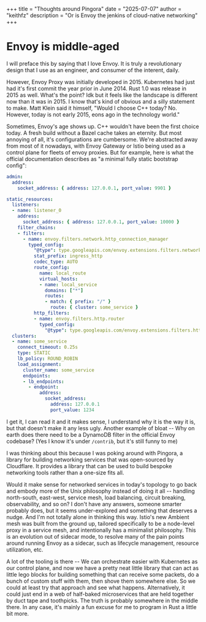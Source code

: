+++
title = "Thoughts around Pingora"
date = "2025-07-07"
author = "keithfz"
description = "Or is Envoy the jenkins of cloud-native networking"
+++

# Envoy is middle-aged 

I will preface this by saying that I love Envoy. It is truly a revolutionary design that I use as an engineer, and consumer of the interent, daily.

However, Envoy Proxy was initially developed in 2015. Kubernetes had just had it's first commit the year prior in June 2014. Rust 1.0 was release in 2015 as well. What's the point? Idk but it feels like the landscape is different now than it was in 2015. I know that's kind of obvious and a silly statement to make. Matt Klein said it himself, "Would I choose C++ today? No. However, today is not early 2015, eons ago in the technology world."

Sometimes, Envoy's age shows up. C++ wouldn't have been the first choice today. A fresh build without a Bazel cache takes an eternity. But most annoying of all, it's configurations are cumbersome. We're abstracted away from most of it nowadays, with Envoy Gateway or Istio being used as a control plane for fleets of envoy proxies. But for example, here is what the official documentation describes as "a minimal fully static bootstrap config":

```yaml
admin:
  address:
    socket_address: { address: 127.0.0.1, port_value: 9901 }

static_resources:
  listeners:
  - name: listener_0
    address:
      socket_address: { address: 127.0.0.1, port_value: 10000 }
    filter_chains:
    - filters:
      - name: envoy.filters.network.http_connection_manager
        typed_config:
          "@type": type.googleapis.com/envoy.extensions.filters.network.http_connection_manager.v3.HttpConnectionManager
          stat_prefix: ingress_http
          codec_type: AUTO
          route_config:
            name: local_route
            virtual_hosts:
            - name: local_service
              domains: ["*"]
              routes:
              - match: { prefix: "/" }
                route: { cluster: some_service }
          http_filters:
          - name: envoy.filters.http.router
            typed_config:
              "@type": type.googleapis.com/envoy.extensions.filters.http.router.v3.Router
  clusters:
  - name: some_service
    connect_timeout: 0.25s
    type: STATIC
    lb_policy: ROUND_ROBIN
    load_assignment:
      cluster_name: some_service
      endpoints:
      - lb_endpoints:
        - endpoint:
            address:
              socket_address:
                address: 127.0.0.1
                port_value: 1234

```

I get it, I can read it and it makes sense, I understand why it is the way it is, but that doesn't make it any less ugly. Another example of bloat -- Why on earth does there need to be a DynamoDB filter in the official Envoy codebase? (Yes I know it's under `/contrib`, but it's still funny to me)

I was thinking about this because I was poking around with Pingora, a library for building networking services that was open-sourced by Cloudflare. It provides a library that can be used to build bespoke networking tools rather than a one-size fits all.

Would it make sense for networked services in today's topology to go back and embody more of the Unix philosophy instead of doing it all -- handling north-south, east-west, service mesh, load balancing, circuit breaking, observability, and so on? I don't have any answers, someone smarter probably does, but it seems under-explored and something that deserves a nudge. And I'm not totally alone in thinking this way. Istio's new Ambient mesh was built from the ground up, tailored specifically to be a node-level proxy in a service mesh, and intentionally has a minimalist philosophy. This is an evolution out of sidecar mode, to resolve many of the pain points around running Envoy as a sidecar, such as lifecycle management, resource utilization, etc.

A lot of the tooling is there -- We can orchestrate easier with Kubernetes as our control plane, and now we have a pretty neat little library that can act as little lego blocks for building something that can receive some packets, do a bunch of custom stuff with them, then shove them somewhere else. So we could at least try that approach and see what happens. Alternatively, it could just end in a web of half-baked microservices that are held together by duct tape and toothpicks. The truth is probably somewhere in the middle there. In any case, it's mainly a fun excuse for me to program in Rust a little bit more.

